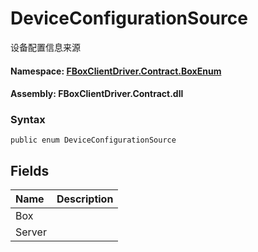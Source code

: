 # DeviceConfigurationSource

设备配置信息来源

#### **Namespace**: [FBoxClientDriver.Contract.BoxEnum](https://docs.flexem.net/fbox/zh-cn/sdk/FBoxClientDriver.Contract.BoxEnum.html)

#### **Assembly**: FBoxClientDriver.Contract.dll

### Syntax <a id="FBoxClientDriver_Contract_BoxEnum_DeviceConfigurationSource_syntax"></a>

```text
public enum DeviceConfigurationSource
```

## Fields <a id="fields"></a>

| Name | Description |
| :--- | :--- |
| Box |  |
| Server |  |

